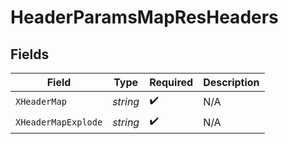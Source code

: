 # HeaderParamsMapResHeaders


## Fields

| Field               | Type                | Required            | Description         |
| ------------------- | ------------------- | ------------------- | ------------------- |
| `XHeaderMap`        | *string*            | :heavy_check_mark:  | N/A                 |
| `XHeaderMapExplode` | *string*            | :heavy_check_mark:  | N/A                 |